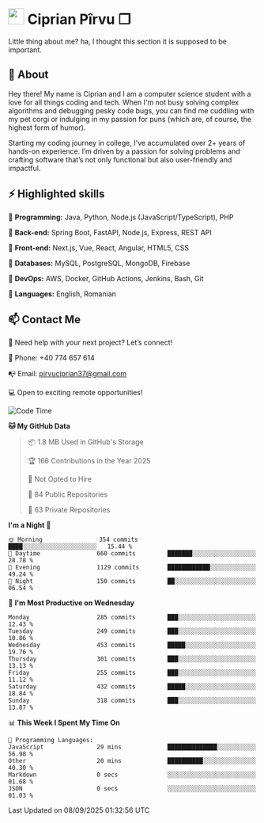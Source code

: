 # <img height="32px" src="https://user-images.githubusercontent.com/74038190/216122041-518ac897-8d92-4c6b-9b3f-ca01dcaf38ee.png"> Ciprian Pîrvu ❐ </h1>

Little thing about me? ha, I thought this section it is supposed to be important.

## 🧐 About

Hey there! My name is Ciprian and I am a computer science student with a love for all things coding and tech. When I'm not busy solving complex algorithms and debugging pesky code bugs, you can find me cuddling with my pet corgi or indulging in my passion for puns (which are, of course, the highest form of humor).

Starting my coding journey in college, I've accumulated over 2+ years of hands-on experience. I’m driven by a passion for solving problems and crafting software that’s not only functional but also user-friendly and impactful.


## ⚡ Highlighted skills

🎯 **Programming:** Java, Python, Node.js (JavaScript/TypeScript), PHP

🎯 **Back-end:** Spring Boot, FastAPI, Node.js, Express, REST API

🎯 **Front-end:** Next.js, Vue, React, Angular, HTML5, CSS

🎯 **Databases:** MySQL, PostgreSQL, MongoDB, Firebase

🎯 **DevOps:** AWS, Docker, GitHub Actions, Jenkins, Bash, Git

🎯 **Languages:** English, Romanian



## 📫 Contact Me

🤝 Need help with your next project? Let’s connect!

📱 Phone: +40 774 657 614

📭 Email: pirvuciprian37@gmail.com


💻 Open to exciting remote opportunities!

<!--START_SECTION:waka-->
![Code Time](http://img.shields.io/badge/Code%20Time-2%2C352%20hrs%2015%20mins-blue)

**🐱 My GitHub Data** 

> 📦 1.8 MB Used in GitHub's Storage 
 > 
> 🏆 166 Contributions in the Year 2025
 > 
> 🚫 Not Opted to Hire
 > 
> 📜 84 Public Repositories 
 > 
> 🔑 63 Private Repositories 
 > 
**I'm a Night 🦉** 

```text
🌞 Morning                354 commits         ████░░░░░░░░░░░░░░░░░░░░░   15.44 % 
🌆 Daytime                660 commits         ███████░░░░░░░░░░░░░░░░░░   28.78 % 
🌃 Evening                1129 commits        ████████████░░░░░░░░░░░░░   49.24 % 
🌙 Night                  150 commits         ██░░░░░░░░░░░░░░░░░░░░░░░   06.54 % 
```
📅 **I'm Most Productive on Wednesday** 

```text
Monday                   285 commits         ███░░░░░░░░░░░░░░░░░░░░░░   12.43 % 
Tuesday                  249 commits         ███░░░░░░░░░░░░░░░░░░░░░░   10.86 % 
Wednesday                453 commits         █████░░░░░░░░░░░░░░░░░░░░   19.76 % 
Thursday                 301 commits         ███░░░░░░░░░░░░░░░░░░░░░░   13.13 % 
Friday                   255 commits         ███░░░░░░░░░░░░░░░░░░░░░░   11.12 % 
Saturday                 432 commits         █████░░░░░░░░░░░░░░░░░░░░   18.84 % 
Sunday                   318 commits         ███░░░░░░░░░░░░░░░░░░░░░░   13.87 % 
```


📊 **This Week I Spent My Time On** 

```text
💬 Programming Languages: 
JavaScript               29 mins             ██████████████░░░░░░░░░░░   56.98 % 
Other                    20 mins             ██████████░░░░░░░░░░░░░░░   40.30 % 
Markdown                 0 secs              ░░░░░░░░░░░░░░░░░░░░░░░░░   01.68 % 
JSON                     0 secs              ░░░░░░░░░░░░░░░░░░░░░░░░░   01.03 % 
```


 Last Updated on 08/09/2025 01:32:56 UTC
<!--END_SECTION:waka-->
